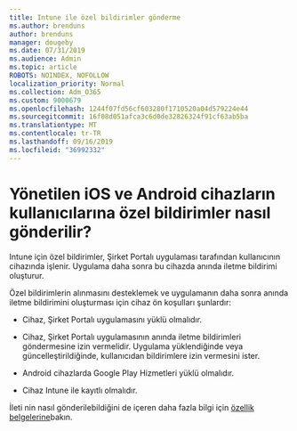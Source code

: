 ```yaml
---
title: Intune ile özel bildirimler gönderme
ms.author: brenduns
author: brenduns
manager: dougeby
ms.date: 07/31/2019
ms.audience: Admin
ms.topic: article
ROBOTS: NOINDEX, NOFOLLOW
localization_priority: Normal
ms.collection: Adm_O365
ms.custom: 9000679
ms.openlocfilehash: 1244f07fd56cf603280f1710520a04d579224e44
ms.sourcegitcommit: 16f08d051afca3c6d0de32826324f91cf63ab5ba
ms.translationtype: MT
ms.contentlocale: tr-TR
ms.lasthandoff: 09/16/2019
ms.locfileid: "36992332"
---
```

# <a name="how-to-send-custom-notifications-to-the-users-of-managed-ios-and-android-devices"></a>Yönetilen iOS ve Android cihazların kullanıcılarına özel bildirimler nasıl gönderilir?

Intune için özel bildirimler, Şirket Portalı uygulaması tarafından kullanıcının cihazında işlenir. Uygulama daha sonra bu cihazda anında iletme bildirimi oluşturur.

Özel bildirimlerin alınmasını desteklemek ve uygulamanın daha sonra anında iletme bildirimini oluşturması için cihaz ön koşulları şunlardır:

- Cihaz, Şirket Portalı uygulamasını yüklü olmalıdır.  

- Cihaz, Şirket Portalı uygulamasının anında iletme bildirimleri göndermesine izin vermelidir. Uygulama yüklendiğinde veya güncelleştirildiğinde, kullanıcıdan bildirimlere izin vermesini ister.

- Android cihazlarda Google Play Hizmetleri yüklü olmalıdır.

- Cihaz Intune ile kayıtlı olmalıdır.

İleti nin nasıl gönderilebildiğini de içeren daha fazla bilgi için [özellik belgelerine](https://docs.microsoft.com/intune/custom-notifications)bakın.
